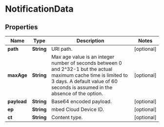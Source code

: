 
# NotificationData

## Properties
Name | Type | Description | Notes
------------ | ------------- | ------------- | -------------
**path** | **String** | URI path. |  [optional]
**maxAge** | **String** | Max age value is an integer number of seconds between 0 and 2^32-1 but the actual maximum cache time is limited to 3 days. A default value of 60 seconds is assumed in the absence of the option.  |  [optional]
**payload** | **String** | Base64 encoded payload. |  [optional]
**ep** | **String** | mbed Cloud Device ID. |  [optional]
**ct** | **String** | Content type. |  [optional]




